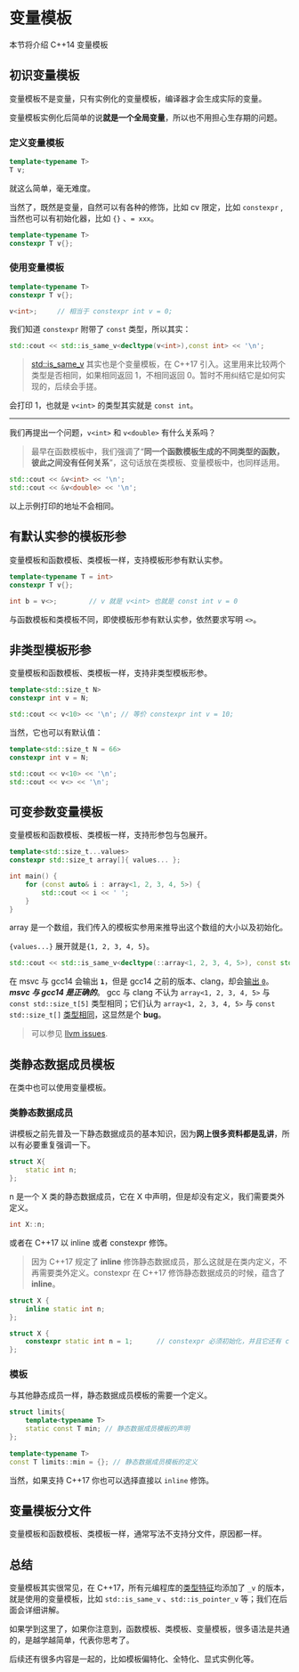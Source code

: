 # 变量模板

本节将介绍 C++14 变量模板

## 初识变量模板

变量模板不是变量，只有实例化的变量模板，编译器才会生成实际的变量。

变量模板实例化后简单的说**就是一个全局变量**，所以也不用担心生存期的问题。

### 定义变量模板

```cpp
template<typename T>
T v;
```

就这么简单，毫无难度。

当然了，既然是变量，自然可以有各种的修饰，比如 cv 限定，比如 `constexpr` ,当然也可以有初始化器，比如 `{}` 、`= xxx`。

```cpp
template<typename T>
constexpr T v{};
```

### 使用变量模板

```cpp
template<typename T>
constexpr T v{};

v<int>;     // 相当于 constexpr int v = 0;
```

我们知道 `constexpr` 附带了 `const` 类型，所以其实：

```cpp
std::cout << std::is_same_v<decltype(v<int>),const int> << '\n';
```

> [std::is_same_v](https://zh.cppreference.com/w/cpp/types/is_same) 其实也是个变量模板，在 C++17 引入。这里用来比较两个类型是否相同，如果相同返回 1，不相同返回 0。暂时不用纠结它是如何实现的，后续会手搓。

会打印 1，也就是 `v<int>` 的类型其实就是 `const int`。

---

我们再提出一个问题，`v<int>` 和 `v<double>` 有什么关系吗？

> 最早在函数模板中，我们强调了“**同一个函数模板生成的不同类型的函数，彼此之间没有任何关系**”，这句话放在类模板、变量模板中，也同样适用。

```cpp
std::cout << &v<int> << '\n';
std::cout << &v<double> << '\n';
```

以上示例打印的地址不会相同。

## 有默认实参的模板形参

变量模板和函数模板、类模板一样，支持模板形参有默认实参。

```cpp
template<typename T = int>
constexpr T v{};

int b = v<>;        // v 就是 v<int> 也就是 const int v = 0
```

与函数模板和类模板不同，即使模板形参有默认实参，依然要求写明 `<>`。

## 非类型模板形参

变量模板和函数模板、类模板一样，支持非类型模板形参。

```cpp
template<std::size_t N>
constexpr int v = N;

std::cout << v<10> << '\n'; // 等价 constexpr int v = 10;
```

当然，它也可以有默认值：

```cpp
template<std::size_t N = 66>
constexpr int v = N;

std::cout << v<10> << '\n';
std::cout << v<> << '\n';
```

## 可变参数变量模板

变量模板和函数模板、类模板一样，支持形参包与包展开。

```cpp
template<std::size_t...values>
constexpr std::size_t array[]{ values... };

int main() {
    for (const auto& i : array<1, 2, 3, 4, 5>) {
        std::cout << i << ' ';
    }
}
```

array 是一个数组，我们传入的模板实参用来推导出这个数组的大小以及初始化。

`{values...}` 展开就是`{1, 2, 3, 4, 5}`。

```cpp
std::cout << std::is_same_v<decltype(::array<1, 2, 3, 4, 5>), const std::size_t[5]>; // 1
```

在 msvc 与 gcc14 会输出 **`1`**，但是 gcc14 之前的版本、clang，却会[输出 `0`](https://godbolt.org/z/PoGcoTc44)。***msvc 与 gcc14 是正确的***。
gcc 与 clang 不认为 `array<1, 2, 3, 4, 5>` 与 `const std::size_t[5]` 类型相同；它们认为 `array<1, 2, 3, 4, 5>` 与 `const std::size_t[]` [类型相同](https://godbolt.org/z/4a5j83TsT)，这显然是个 **bug**。

> 可以参见 [llvm issues](https://github.com/llvm/llvm-project/issues/79750).

## 类静态数据成员模板

在类中也可以使用变量模板。

### 类静态数据成员

讲模板之前先普及一下静态数据成员的基本知识，因为**网上很多资料都是乱讲**，所以有必要重复强调一下。

```cpp
struct X{
    static int n;
};
```

n 是一个 X 类的静态数据成员，它在 X 中声明，但是却没有定义，我们需要类外定义。

```cpp
int X::n;
```

或者在 C++17 以 inline 或者 constexpr 修饰。

> 因为 C++17 规定了 **inline** 修饰静态数据成员，那么这就是在类内定义，不再需要类外定义。constexpr 在 C++17 修饰静态数据成员的时候，蕴含了 **inline**。

```cpp
struct X {
    inline static int n;
};

struct X {
    constexpr static int n = 1;      // constexpr 必须初始化，并且它还有 const 属性
};
```

### 模板

与其他静态成员一样，静态数据成员模板的需要一个定义。

```cpp
struct limits{
    template<typename T>
    static const T min; // 静态数据成员模板的声明
};
 
template<typename T>
const T limits::min = {}; // 静态数据成员模板的定义
```

当然，如果支持 C++17 你也可以选择直接以 `inline` 修饰。

## 变量模板分文件

变量模板和函数模板、类模板一样，通常写法不支持分文件，原因都一样。

## 总结

变量模板其实很常见，在 C++17，所有元编程库的[类型特征](https://zh.cppreference.com/w/cpp/meta)均添加了 `_v` 的版本，就是使用的变量模板，比如 `std::is_same_v` 、`std::is_pointer_v` 等；我们在后面会详细讲解。

如果学到这里了，如果你注意到，函数模板、类模板、变量模板，很多语法是共通的，是越学越简单，代表你思考了。

后续还有很多内容是一起的，比如模板偏特化、全特化、显式实例化等。
